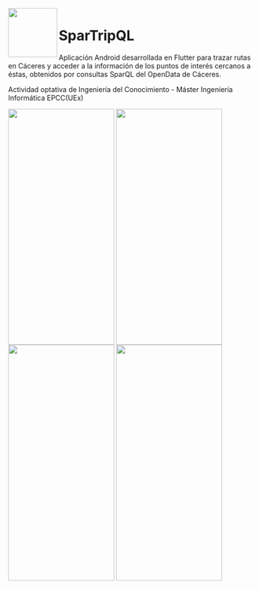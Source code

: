 <img src="https://github.com/alvaronp/SparTripQL/assets/58301306/5aaadd79-c7a1-487c-9fa1-b412e50bbc5c" align="left" width="100" height="100">

# SparTripQL
Aplicación Android desarrollada en Flutter para trazar rutas en Cáceres y acceder a la información de los puntos de interés cercanos a éstas, obtenidos por consultas SparQL del OpenData de Cáceres. 

Actividad optativa de Ingeniería del Conocimiento - Máster Ingeniería Informática EPCC(UEx) 

<img src="https://github.com/alvaronp/SparTripQL/assets/58301306/3e9a5169-29cb-4e1c-bbbc-179a382673c6" align="center" width="216" height="480">
<img src="https://github.com/alvaronp/SparTripQL/assets/58301306/a1b676b7-d243-4826-b43f-48282ad7d2d9" align="center" width="216" height="480">
<img src="https://github.com/alvaronp/SparTripQL/assets/58301306/2707073b-e747-4889-8143-1523e7457d61" align="center" width="216" height="480">
<img src="https://github.com/alvaronp/SparTripQL/assets/58301306/f0b86dbb-b030-4034-a9c2-06910aeeeb1e" align="center" width="216" height="480">


